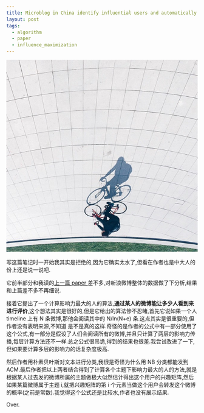 ```yaml
---
title: Microblog in China identify influential users and automatically classify posts on Sina microblog 阅读笔记
layout: post
tags:
  - algorithm
  - paper
  - influence_maximization
---
```

![](/media/files/2015/04/03.jpg)

写这篇笔记时一开始我其实是拒绝的,因为它确实太水了,但看在作者也是中大人的份上还是说一说吧.

它前半部分和我读的[上一篇 paper ](http://lufo.me/2015/04/05/What%20is%20Twitter,%20a%20Social%20Network%20or%20a%20News%20Media%3F.html)差不多,对新浪微博整体的数据做了下分析,结果和上篇差不多不再细说.

接着它提出了一个计算影响力最大的人的算法,**通过某人的微博能让多少人看到来进行评价**,这个想法其实是很好的,但是它给出的算法惨不忍睹,首先它说如果一个人 timeline 上有 N 条微博,那他会阅读其中的 N/ln(N+e) 条.这点其实是很重要的,但作者没有表明来源,不知道 是不是真的这样.奇怪的是作者的公式中有一部分使用了这个公式,有一部分是假设了人们会阅读所有的微博,并且只计算了两层的影响力传播,每层计算方法还不一样.总之公式很吊诡,得到的结果也很差.我尝试改进了一下,但如果要计算多层的影响力的话复杂度极高.

然后作者用朴素贝叶斯对文本进行分类,我很是奇怪为什么用 NB 分类都能发到 ACM.最后作者把以上两者结合得到了计算各个主题下影响力最大的人的方法,就是根据某人过去发的微博所属的主题做极大似然估计得出这个用户的兴趣矩阵,然后如果某篇微博属于主题 i,就把兴趣矩阵的第 i 个元素当做这个用户会转发这个微博的概率(之前是常数).我觉得这个公式还是比较水,作者也没有展示结果.

Over.

